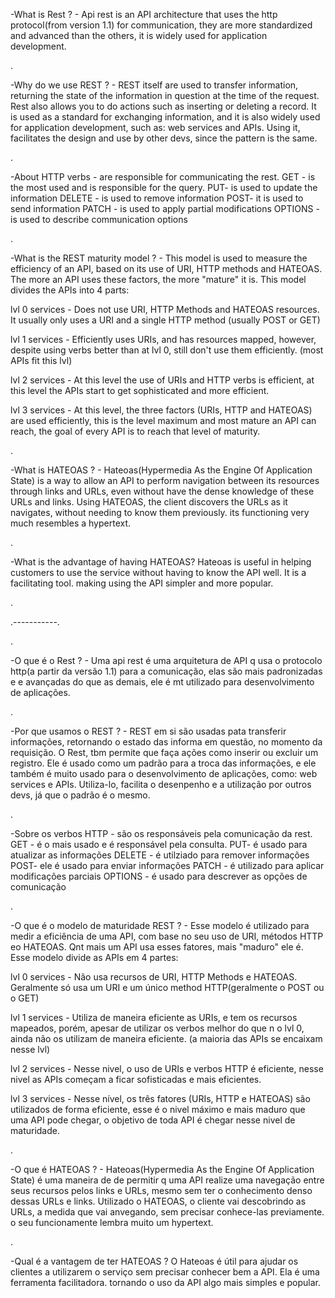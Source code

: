 -What is Rest ? -
Api rest is an API architecture that uses the http protocol(from version 1.1) for communication, they are more standardized and advanced than
the others, it is widely used for application development.

.


-Why do we use REST ? -
REST itself are used to transfer information, returning the state of the information in question at the time of the request.
Rest also allows you to do actions such as inserting or deleting a record.
It is used as a standard for exchanging information, and it is also widely used for application development,
such as: web services and APIs.
Using it, facilitates the design and use by other devs, since the pattern is the same.

.


-About HTTP verbs -
are responsible for communicating the rest.
GET - is the most used and is responsible for the query.
PUT- is used to update the information
DELETE - is used to remove information
POST- it is used to send information
PATCH - is used to apply partial modifications
OPTIONS - is used to describe communication options

.


-What is the REST maturity model ? -
This model is used to measure the efficiency of an API, based on its use of URI, HTTP methods and HATEOAS.
The more an API uses these factors, the more "mature" it is. This model divides the APIs into 4 parts:

lvl 0 services - Does not use URI, HTTP Methods and HATEOAS resources.
It usually only uses a URI and a single HTTP method (usually POST or GET)

lvl 1 services - Efficiently uses URIs, and has resources mapped, however, despite using verbs
better than at lvl 0, still don't use them efficiently. (most APIs fit this lvl)

lvl 2 services - At this level the use of URIs and HTTP verbs is efficient, at this level the APIs start to get sophisticated
and more efficient.

lvl 3 services - At this level, the three factors (URIs, HTTP and HATEOAS) are used efficiently, this is the level
maximum and most mature an API can reach, the goal of every API is to reach that level of maturity.

.


-What is HATEOAS ? -
Hateoas(Hypermedia As the Engine Of Application State) is a way to allow an API to perform navigation between its resources through links and URLs, even without
have the dense knowledge of these URLs and links.
Using HATEOAS, the client discovers the URLs as it navigates, without needing to know them previously.
its functioning very much resembles a hypertext.

.


-What is the advantage of having HATEOAS?
Hateoas is useful in helping customers to use the service without having to know the API well. It is a facilitating tool. making using the API simpler and more popular.

.


.-----------.

.


-O que é o Rest ? - 
Uma api rest é uma arquitetura de API q usa o protocolo http(a partir da versão 1.1) para a comunicação, elas são mais padronizadas e e avançadas do que
as demais, ele é mt utilizado para desenvolvimento de aplicações.

.


-Por que usamos o REST ? -
REST em si são usadas pata transferir informações, retornando o estado das informa em questão, no momento da requisição.
O Rest, tbm permite que faça ações como inserir ou excluir um registro.
Ele é usado como um padrão para a troca das informações, e ele também é muito usado para o desenvolvimento de aplicações,
como: web services e APIs.
Utiliza-lo, facilita o desenpenho e a utilização por outros devs, já que o padrão é o mesmo.

.


-Sobre os verbos HTTP -
são os responsáveis pela comunicação da rest.
GET - é o mais usado e é responsável pela consulta.
PUT- é usado para atualizar as informações
DELETE - é utilziado para remover informações
POST- ele é usado para enviar informações
PATCH - é utilizado para aplicar modificações parciais
OPTIONS - é usado para descrever as opções de comunicação

.


-O que é o modelo de maturidade REST ? -
Esse modelo é utilizado para medir a eficiência de uma API, com base no seu uso de URI, métodos HTTP eo HATEOAS.
Qnt mais um API usa esses fatores, mais "maduro" ele é. Esse modelo divide as APIs em 4 partes:

lvl 0 services - Não usa recursos de URI, HTTP Methods e HATEOAS.
Geralmente só usa um URI e um único method HTTP(geralmente o POST ou o GET)

lvl 1 services - Utiliza de maneira eficiente as URIs, e tem os recursos mapeados, porém, apesar de utilizar os verbos
melhor do que n o lvl 0, ainda não os utilizam de maneira eficiente. (a maioria das APIs se encaixam nesse lvl)

lvl 2 services - Nesse nivel, o uso de URIs e verbos HTTP é eficiente, nesse nivel as APIs começam a ficar sofisticadas
e mais eficientes.

lvl 3 services - Nesse nível, os três fatores (URIs, HTTP e HATEOAS) são utilizados de forma eficiente, esse é o nivel
máximo e mais maduro que uma API pode chegar, o objetivo de toda API é chegar nesse nivel de maturidade.

.

-O que é HATEOAS ? -
Hateoas(Hypermedia As the Engine Of Application State) é uma maneira de de permitir q uma API realize uma navegação entre seus recursos pelos links e URLs, mesmo sem
ter o conhecimento denso dessas URLs e links.
Utilizado o HATEOAS, o cliente vai descobrindo as URLs, a medida que vai anvegando, sem precisar conhece-las previamente.
o seu funcionamente lembra muito um hypertext.

.


-Qual é a vantagem de ter HATEOAS ?
O Hateoas é útil para ajudar os clientes a utilizarem o serviço sem precisar conhecer bem a API. Ela é uma ferramenta facilitadora. tornando o uso da API algo mais simples e popular. 